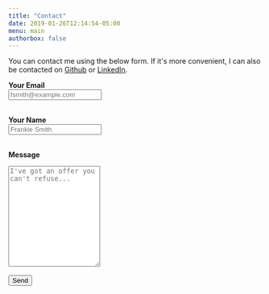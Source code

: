 ```yaml
---
title: "Contact"
date: 2019-01-26T12:14:54-05:00
menu: main
authorbox: false
---
```


You can contact me using the below form. If it's more convenient, I can also be
contacted on [Github](https://github.com/poteat) or
[LinkedIn](https://www.linkedin.com/in/mpoteat-o/).

<!-- Simple obfuscation -->
<script>
f = (s) => {return s.replace(/[a-zA-Z]/g,function(c){return String.fromCharCode((c<="Z"?90:122)>=(c=c.charCodeAt(0)+13)?c:c-26);});}
window.onload = () => {document.getElementById("contact-form").action += f("zr@zcbgr.ng")};
</script>

<form action="https://formspree.io/" method="POST" id="contact-form">
<input type="hidden" name="_subject" value="Contact submission from mpote.at"/>
    
<b><label for="email">Your Email</label></b><br>
<input id="email" type="email" name="_replyto" placeholder="fsmith@example.com"><br><br>

<b><label for="name">Your Name</label></b><br>
<input id="name" type="name" name="name" placeholder="Frankie Smith"><br><br>

<b><label for="message">Message</label></b><br>
<textarea id="message" name="message" placeholder="I've got an offer you can't refuse..." style="height:200px"></textarea><br><br>

<input type="submit" value="Send">
</form>

